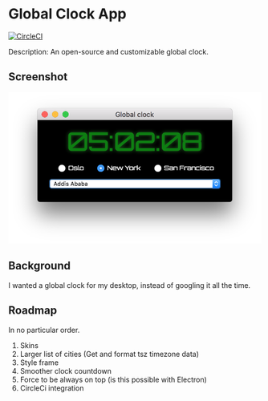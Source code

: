 # Global Clock App

[![CircleCI](https://circleci.com/gh/Amanej/globalclockapp.svg?style=svg)](https://circleci.com/gh/Amanej/globalclockapp)

Description: An open-source and customizable global clock.

## Screenshot

![Image](assets/screenshot.png)

## Background

I wanted a global clock for my desktop, instead of googling it all the time.

## Roadmap

In no particular order.

1. Skins
2. Larger list of cities (Get and format tsz timezone data)
3. Style frame
4. Smoother clock countdown
5. Force to be always on top (is this possible with Electron)
6. CircleCi integration